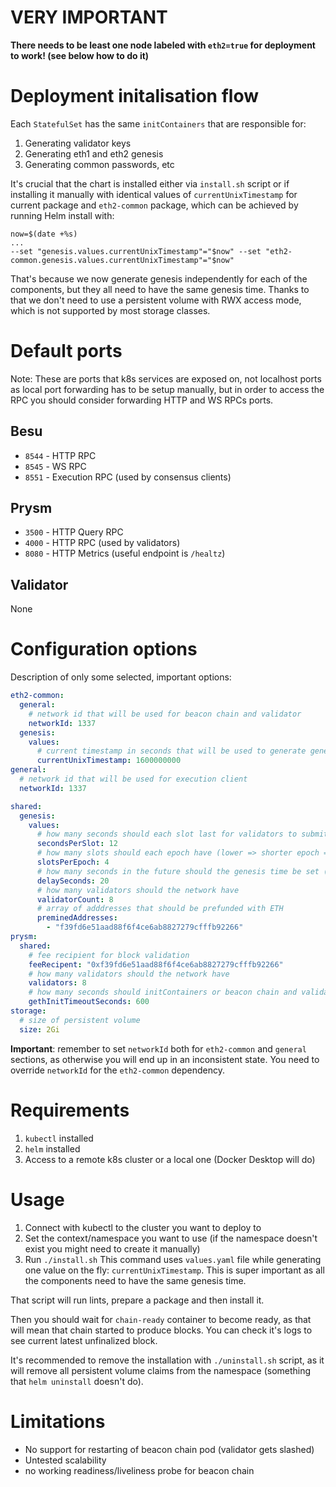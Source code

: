 # VERY IMPORTANT
**There needs to be least one node labeled with `eth2=true` for deployment to work! (see below how to do it)**

# Deployment initalisation flow
Each `StatefulSet` has the same `initContainers` that are responsible for:
1. Generating validator keys
2. Generating eth1 and eth2 genesis
3. Generating common passwords, etc

It's crucial that the chart is installed either via `install.sh` script or if installing it manually with identical values of `currentUnixTimestamp` for current package and `eth2-common` package, which can be achieved by running Helm install with:
```
now=$(date +%s)
...
--set "genesis.values.currentUnixTimestamp"="$now" --set "eth2-common.genesis.values.currentUnixTimestamp"="$now"
```

That's because we now generate genesis independently for each of the components, but they all need to have the same genesis time. Thanks to that we don't need to use a persistent volume with RWX access mode, which is not supported by most storage classes.

# Default ports
Note: These are ports that k8s services are exposed on, not localhost ports as local port forwarding has to be setup manually, but in order to access the RPC you should consider forwarding HTTP and WS RPCs ports.

## Besu
* `8544` - HTTP RPC
* `8545` - WS RPC
* `8551` - Execution RPC (used by consensus clients)

## Prysm
* `3500` - HTTP Query RPC
* `4000` - HTTP RPC (used by validators)
* `8080` - HTTP Metrics (useful endpoint is `/healtz`)

## Validator
None

# Configuration options
Description of only some selected, important options:
``` yaml
eth2-common:
  general:
    # network id that will be used for beacon chain and validator
    networkId: 1337
  genesis:
    values:
      # current timestamp in seconds that will be used to generate genesis time
      currentUnixTimestamp: 1600000000
general:
  # network id that will be used for execution client
  networkId: 1337

shared:
  genesis:
    values:
      # how many seconds should each slot last for validators to submit attestations
      secondsPerSlot: 12
      # how many slots should each epoch have (lower => shorter epoch => faster finality)
      slotsPerEpoch: 4
      # how many seconds in the future should the genesis time be set (this has to be after beacon chain starts )
      delaySeconds: 20
      # how many validators should the network have
      validatorCount: 8
      # array of adddresses that should be prefunded with ETH
      preminedAddresses:
        - "f39fd6e51aad88f6f4ce6ab8827279cfffb92266"
prysm:
  shared:
    # fee recipient for block validation
    feeRecipent: "0xf39fd6e51aad88f6f4ce6ab8827279cfffb92266"
    # how many validators should the network have
    validators: 8
    # how many seconds should initContainers or beacon chain and validator wait for Geth to start
    gethInitTimeoutSeconds: 600
storage:
  # size of persistent volume
  size: 2Gi
```

**Important**: remember to set `networkId` both for `eth2-common` and `general` sections, as otherwise you will end up in an inconsistent state. You need to override `networkId` for the `eth2-common` dependency.

# Requirements
1. `kubectl` installed
2. `helm` installed
3. Access to a remote k8s cluster or a local one (Docker Desktop will do)

# Usage
1. Connect with kubectl to the cluster you want to deploy to
2. Set the context/namespace you want to use (if the namespace doesn't exist you might need to create it manually)
3. Run `./install.sh`
This command uses `values.yaml` file while generating one value on the fly: `currentUnixTimestamp`. This is super important as all the components need to have the same genesis time.

That script will run lints, prepare a package and then install it.

Then you should wait for `chain-ready` container to become ready, as that will mean that chain started to produce blocks. You can check it's logs to see current latest unfinalized block.

It's recommended to remove the installation with `./uninstall.sh` script, as it will remove all persistent volume claims from the namespace (something that `helm uninstall` doesn't do).

# Limitations
* No support for restarting of beacon chain pod (validator gets slashed)
* Untested scalability
* no working readiness/liveliness probe for beacon chain
